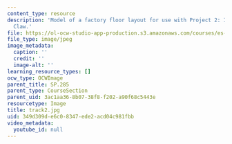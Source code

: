 ```yaml
---
content_type: resource
description: 'Model of a factory floor layout for use with Project 2: Industrial Salvage
  Claw.'
file: https://ol-ocw-studio-app-production.s3.amazonaws.com/courses/es-293-lego-robotics-spring-2007/349d309de6c08347ede2acd04c981fbb_track2.jpg
file_type: image/jpeg
image_metadata:
  caption: ''
  credit: ''
  image-alt: ''
learning_resource_types: []
ocw_type: OCWImage
parent_title: SP.285
parent_type: CourseSection
parent_uid: 3ac1aa36-8b07-38f8-f202-a90f68c5443e
resourcetype: Image
title: track2.jpg
uid: 349d309d-e6c0-8347-ede2-acd04c981fbb
video_metadata:
  youtube_id: null
---
```


